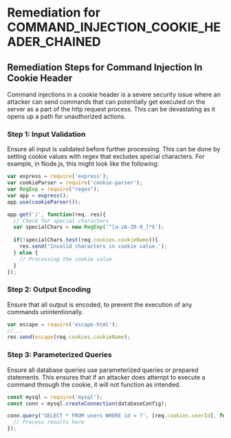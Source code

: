 # Remediation for COMMAND_INJECTION_COOKIE_HEADER_CHAINED

## Remediation Steps for Command Injection In Cookie Header
Command injections in a cookie header is a severe security issue where an attacker can send commands that can potentially get executed on the server as a part of the http request process. This can be devastating as it opens up a path for unauthorized actions.

### Step 1: Input Validation
Ensure all input is validated before further processing. This can be done by setting cookie values with regex that excludes special characters. For example, in Node.js, this might look like the following:

```javascript
var express = require('express');
var cookieParser = require('cookie-parser');
var RegExp = require("regex");
var app = express();
app.use(cookieParser());

app.get('/', function(req, res){
  // Check for special characters
  var specialChars = new RegExp('^[a-zA-Z0-9_]*$');
  
  if(!specialChars.test(req.cookies.cookieName)){
    res.send('Invalid characters in cookie value.');
  } else {
    // Processing the cookie value
  }
});
```

### Step 2: Output Encoding
Ensure that all output is encoded, to prevent the execution of any commands unintentionally.

```javascript
var escape = require('escape-html');
//...
res.send(escape(req.cookies.cookieName);
```

### Step 3: Parameterized Queries
Ensure all database queries use parameterized queries or prepared statements. This ensures that if an attacker does attempt to execute a command through the cookie, it will not function as intended.


```javascript
const mysql = require('mysql');
const conn = mysql.createConnection(databaseConfig);

conn.query('SELECT * FROM users WHERE id = ?', [req.cookies.userId], function(error, results, fields){
  // Process results here
});
```